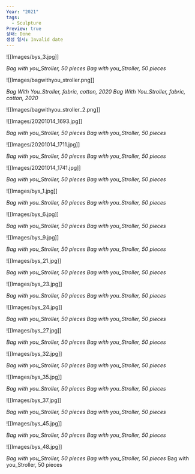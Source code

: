 ```yaml
---
Year: "2021"
tags:
  - Sculpture
Preview: true
상태: Done
생성 일시: Invalid date
---
```

![[Images/bys_3.jpg]]

*Bag with you_Stroller, 50 pieces*
*Bag with you_Stroller, 50 pieces*


![[Images/bagwithyou_stroller.png]]

*Bag With You_Stroller, fabric, cotton, 2020*
*Bag With You_Stroller, fabric, cotton, 2020*


![[Images/bagwithyou_stroller_2.png]]

  

  


![[Images/20201014_1693.jpg]]

*Bag with you_Stroller, 50 pieces*
*Bag with you_Stroller, 50 pieces*

  


![[Images/20201014_1711.jpg]]

*Bag with you_Stroller, 50 pieces*
*Bag with you_Stroller, 50 pieces*

  

  


![[Images/20201014_1741.jpg]]

*Bag with you_Stroller, 50 pieces*
*Bag with you_Stroller, 50 pieces*

  

  


![[Images/bys_1.jpg]]

*Bag with you_Stroller, 50 pieces*
*Bag with you_Stroller, 50 pieces*

  

  

  

  


![[Images/bys_6.jpg]]

*Bag with you_Stroller, 50 pieces*
*Bag with you_Stroller, 50 pieces*

  

  


![[Images/bys_9.jpg]]

*Bag with you_Stroller, 50 pieces*
*Bag with you_Stroller, 50 pieces*

  

  


![[Images/bys_21.jpg]]

*Bag with you_Stroller, 50 pieces*
*Bag with you_Stroller, 50 pieces*

  

  


![[Images/bys_23.jpg]]

*Bag with you_Stroller, 50 pieces*
*Bag with you_Stroller, 50 pieces*

  

  


![[Images/bys_24.jpg]]

*Bag with you_Stroller, 50 pieces*
*Bag with you_Stroller, 50 pieces*

  

  


![[Images/bys_27.jpg]]

*Bag with you_Stroller, 50 pieces*
*Bag with you_Stroller, 50 pieces*

  

  


![[Images/bys_32.jpg]]

*Bag with you_Stroller, 50 pieces*
*Bag with you_Stroller, 50 pieces*

  

  


![[Images/bys_35.jpg]]

*Bag with you_Stroller, 50 pieces*
*Bag with you_Stroller, 50 pieces*

  

  


![[Images/bys_37.jpg]]

*Bag with you_Stroller, 50 pieces*
*Bag with you_Stroller, 50 pieces*

  

  


![[Images/bys_45.jpg]]

*Bag with you_Stroller, 50 pieces*
*Bag with you_Stroller, 50 pieces*

  

  


![[Images/bys_48.jpg]]

*Bag with you_Stroller, 50 pieces*
*Bag with you_Stroller, 50 pieces*
Bag with you_Stroller, 50 pieces